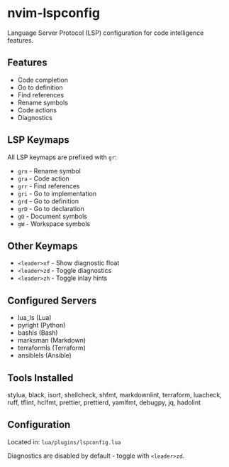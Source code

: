 # nvim-lspconfig

Language Server Protocol (LSP) configuration for code intelligence features.

## Features

- Code completion
- Go to definition
- Find references
- Rename symbols
- Code actions
- Diagnostics

## LSP Keymaps

All LSP keymaps are prefixed with `gr`:

- `grn` - Rename symbol
- `gra` - Code action
- `grr` - Find references
- `gri` - Go to implementation
- `grd` - Go to definition
- `grD` - Go to declaration
- `gO` - Document symbols
- `gW` - Workspace symbols

## Other Keymaps

- `<leader>xf` - Show diagnostic float
- `<leader>zd` - Toggle diagnostics
- `<leader>zh` - Toggle inlay hints

## Configured Servers

- lua_ls (Lua)
- pyright (Python)
- bashls (Bash)
- marksman (Markdown)
- terraformls (Terraform)
- ansiblels (Ansible)

## Tools Installed

stylua, black, isort, shellcheck, shfmt, markdownlint, terraform, luacheck, ruff, tflint, hclfmt, prettier, prettierd, yamlfmt, debugpy, jq, hadolint

## Configuration

Located in: `lua/plugins/lspconfig.lua`

Diagnostics are disabled by default - toggle with `<leader>zd`.

